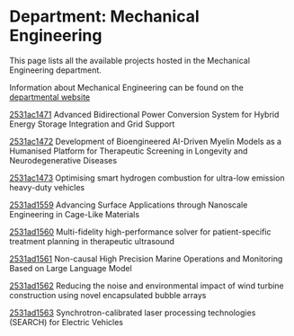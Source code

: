 # Department: **Mechanical Engineering**

This page lists all the available projects hosted in the Mechanical Engineering department.

Information about Mechanical Engineering can be found on the [departmental website](https://www.ucl.ac.uk/mechanical-engineering)

[2531ac1471](../projects/2531ac1471.md) Advanced Bidirectional Power Conversion System for Hybrid Energy Storage Integration and Grid Support

[2531ac1472](../projects/2531ac1472.md) Development of Bioengineered AI-Driven Myelin Models as a Humanised Platform for Therapeutic Screening in Longevity and Neurodegenerative Diseases

[2531ac1473](../projects/2531ac1473.md) Optimising smart hydrogen combustion for ultra-low emission heavy-duty vehicles

[2531ad1559](../projects/2531ad1559.md) Advancing Surface Applications through Nanoscale Engineering in Cage-Like Materials

[2531ad1560](../projects/2531ad1560.md) Multi-fidelity high-performance solver for patient-specific treatment planning in therapeutic ultrasound

[2531ad1561](../projects/2531ad1561.md) Non-causal High Precision Marine Operations and Monitoring Based on Large Language Model

[2531ad1562](../projects/2531ad1562.md) Reducing the noise and environmental impact of wind turbine construction using novel encapsulated bubble arrays

[2531ad1563](../projects/2531ad1563.md) Synchrotron-calibrated laser processing technologies (SEARCH) for Electric Vehicles

